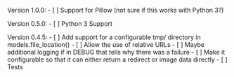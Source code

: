 Version 1.0.0:
	- [ ] Support for Pillow (not sure if this works with Python 3?)

Version 0.5.0:
	- [ ] Python 3 Support

Version 0.4.5:
	- [ ] Add support for a configurable tmp/ directory in models.file_location()
	- [ ] Allow the use of relative URLs
	- [ ] Maybe additional logging if in DEBUG that tells why there was a failure
	- [ ] Make it configurable so that it can either return a redirect or image data directly
	- [ ] Tests
